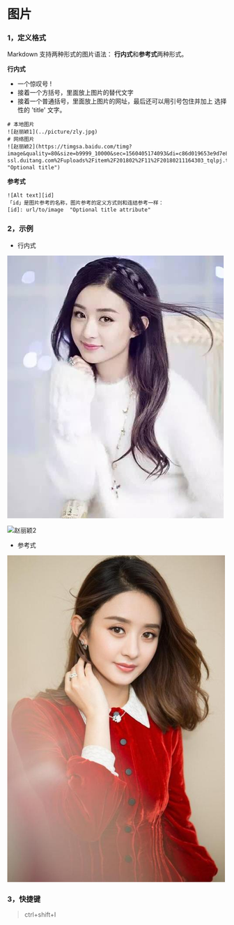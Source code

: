 # 图片

### 1，定义格式

Markdown 支持两种形式的图片语法： **行内式**和**参考式**两种形式。

**行内式**

- 一个惊叹号 !
- 接着一个方括号，里面放上图片的替代文字
- 接着一个普通括号，里面放上图片的网址，最后还可以用引号包住并加上 选择性的 'title' 文字。

```shell
# 本地图片
![赵丽颖1](../picture/zly.jpg)
# 网络图片
![赵丽颖2](https://timgsa.baidu.com/timg?image&quality=80&size=b9999_10000&sec=1560405174093&di=c86d019653e9d7e8db08627fded4a2f5&imgtype=0&src=http%3A%2F%2Fb-ssl.duitang.com%2Fuploads%2Fitem%2F201802%2F11%2F20180211164303_tqlpj.thumb.700_0.jpg "Optional title")
```

**参考式**

```shell
![Alt text][id]
「id」是图片参考的名称，图片参考的定义方式则和连结参考一样：
[id]: url/to/image  "Optional title attribute"
```



### 2，示例

- 行内式

![赵丽颖1](../picture/zly.jpg)

![赵丽颖2](https://timgsa.baidu.com/timg?image&quality=80&size=b9999_10000&sec=1560405174093&di=c86d019653e9d7e8db08627fded4a2f5&imgtype=0&src=http%3A%2F%2Fb-ssl.duitang.com%2Fuploads%2Fitem%2F201802%2F11%2F20180211164303_tqlpj.thumb.700_0.jpg"Optionaltitle")



- 参考式

![赵丽颖][red]

[red]: ../picture/redzly.jpg  "redzly"

### 3，快捷键

> ctrl+shift+I